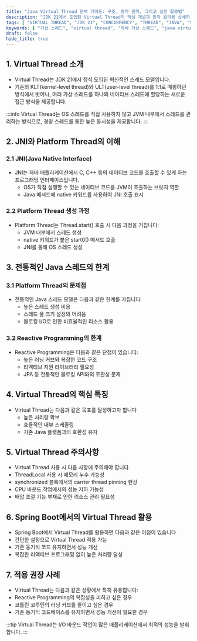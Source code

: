 ```yaml
---
title: "Java Virtual Thread 완벽 가이드: 구조, 동작 원리, 그리고 실전 활용법"
description: "JDK 21에서 도입된 Virtual Thread의 핵심 개념과 동작 원리를 상세히 설명합니다. Platform Thread와의 차이점, 내부 구조, Spring Boot 적용 방법, 그리고 실제 사용 시 주의사항까지 다룹니다."
tags: [ "VIRTUAL_THREAD", "JDK_21", "CONCURRENCY", "THREAD", "JAVA", "SPRING", "BACKEND" ]
keywords: [ "가상 스레드", "virtual thread", "자바 가상 스레드", "java virtual thread", "JDK 21", "자바 동시성", "java concurrency", "스레드", "thread", "플랫폼 스레드", "platform thread", "스프링", "spring", "백엔드", "backend" ]
draft: false
hide_title: true
---
```


## 1. Virtual Thread 소개

- Virtual Thread는 JDK 21에서 정식 도입된 혁신적인 스레드 모델입니다.
- 기존의 KLT(kernel-level thread)와 ULT(user-level thread)를 1:1로 매핑하던 방식에서 벗어나, 여러 가상 스레드를 하나의 네이티브 스레드에 할당하는 새로운 접근 방식을
  제공합니다.

:::info
Virtual Thread는 OS 스레드를 직접 사용하지 않고 JVM 내부에서 스레드를 관리하는 방식으로, 경량 스레드를 통한 높은 동시성을 제공합니다.
:::

## 2. JNI와 Platform Thread의 이해

### 2.1 JNI(Java Native Interface)

- JNI는 자바 애플리케이션에서 C, C++ 등의 네이티브 코드를 호출할 수 있게 하는 프로그래밍 인터페이스입니다.
	- OS가 직접 실행할 수 있는 네이티브 코드를 JVM이 호출하는 브릿지 역할
	- Java 메서드에 native 키워드를 사용하여 JNI 호출 표시

### 2.2 Platform Thread 생성 과정

- Platform Thread는 Thread.start() 호출 시 다음 과정을 거칩니다:
	- JVM 내부에서 스레드 생성
	- native 키워드가 붙은 start0() 메서드 호출
	- JNI를 통해 OS 스레드 생성

## 3. 전통적인 Java 스레드의 한계

### 3.1 Platform Thread의 문제점

- 전통적인 Java 스레드 모델은 다음과 같은 한계를 가집니다:
	- 높은 스레드 생성 비용
	- 스레드 풀 크기 설정의 어려움
	- 블로킹 I/O로 인한 비효율적인 리소스 활용

### 3.2 Reactive Programming의 한계

- Reactive Programming은 다음과 같은 단점이 있습니다:
	- 높은 러닝 커브와 복잡한 코드 구조
	- 리액티브 지원 라이브러리 필요성
	- JPA 등 전통적인 블로킹 API와의 호환성 문제

## 4. Virtual Thread의 핵심 특징

- Virtual Thread는 다음과 같은 목표를 달성하고자 합니다
	- 높은 처리량 확보
	- 효율적인 내부 스케줄링
	- 기존 Java 플랫폼과의 호환성 유지

## 5. Virtual Thread 주의사항

- Virtual Thread 사용 시 다음 사항에 주의해야 합니다
- ThreadLocal 사용 시 메모리 누수 가능성
- synchronized 블록에서의 carrier thread pinning 현상
- CPU 바운드 작업에서의 성능 저하 가능성
- 배압 조절 기능 부재로 인한 리소스 관리 필요성

## 6. Spring Boot에서의 Virtual Thread 활용

- Spring Boot에서 Virtual Thread를 활용하면 다음과 같은 이점이 있습니다
- 간단한 설정으로 Virtual Thread 적용 가능
- 기존 동기식 코드 유지하면서 성능 개선
- 복잡한 리액티브 프로그래밍 없이 높은 처리량 달성

## 7. 적용 권장 사례

- Virtual Thread는 다음과 같은 상황에서 특히 유용합니다:
- Reactive Programming의 복잡성을 피하고 싶은 경우
- 코틀린 코루틴의 러닝 커브를 줄이고 싶은 경우
- 기존 동기식 코드베이스를 유지하면서 성능 개선이 필요한 경우

:::tip
Virtual Thread는 I/O 바운드 작업이 많은 애플리케이션에서 최적의 성능을 발휘합니다.
:::